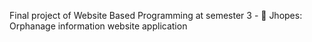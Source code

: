Final project of Website Based Programming at semester 3 - 🧸 Jhopes: Orphanage information website application

